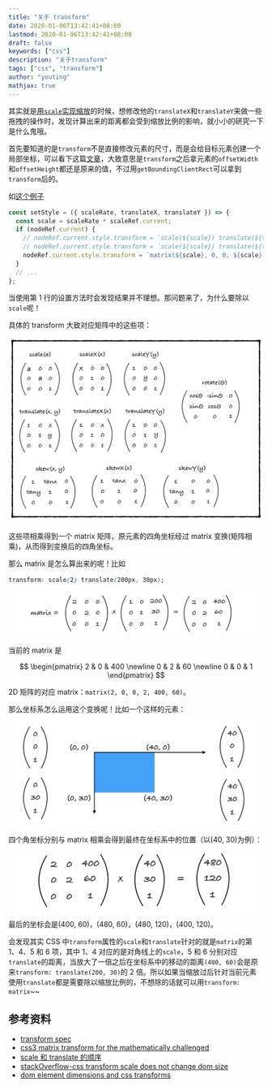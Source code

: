 ```yaml
---
title: "关于 transform"
date: 2020-01-06T13:42:41+08:00
lastmod: 2020-01-06T13:42:41+08:00
draft: false
keywords: ["css"]
description: "关于transform"
tags: ["css", "transform"]
author: "youting"
mathjax: true
---
```


其实就是[用`scale`实现缩放](/daily/18-scale/)的时候，想修改他的`translateX`和`translateY`来做一些拖拽的操作时，发现计算出来的距离都会受到缩放比例的影响，就小小的研究一下是什么鬼哦。

<!--more-->

首先要知道的是`transform`不是直接修改元素的尺寸，而是会给目标元素创建一个局部坐标，可以看下这篇[文章](https://www.impressivewebs.com/dom-element-dimensions-and-css-transforms/)，大致意思是`transform`之后拿元素的`offsetWidth`和`offsetHeight`都还是原来的值，不过用`getBoundingClientRect`可以拿到`transform`后的。

如[这个例子](https://codesandbox.io/s/transform-matrix-luedu)

```js
const setStyle = ({ scaleRate, translateX, translateY }) => {
  const scale = scaleRate * scaleRef.current;
  if (nodeRef.current) {
    // nodeRef.current.style.transform = `scale(${scale}) translate(${translateX}px, ${translateY}px)`;  -- 1
    // nodeRef.current.style.transform = `scale(${scale}) translate(${translateX / scale}px, ${translateY / scale}px)`; -- 2
    nodeRef.current.style.transform = `matrix(${scale}, 0, 0, ${scale}, ${translateX}, ${translateY})`;
  }
  // ...
};
```

当使用第 1 行的设置方法时会发现结果并不理想。那问题来了，为什么要除以`scale`呢！

具体的 transform 大致对应矩阵中的这些项：

![transform矩阵](../../static-img/transform/1.png)

这些项相乘得到一个 matrix 矩阵，原元素的四角坐标经过 matrix 变换(矩阵相乘)，从而得到变换后的四角坐标。

那么 matrix 是怎么算出来的呢！比如

```css
transform: scale(2) translate(200px, 30px);
```

![transform示例](../../static-img/transform/2.jpg)

当前的 matrix 是

$$
\begin{pmatrix}
2 & 0 & 400
\newline
0 & 2 & 60
\newline
0 & 0 & 1
\end{pmatrix}
$$

2D 矩阵的对应 matrix：`matrix(2, 0, 0, 2, 400, 60)`。

那么坐标系怎么运用这个变换呢！比如一个这样的元素：

![triangle](../../static-img/transform/3.jpg)

四个角坐标分别与 matrix 相乘会得到最终在坐标系中的位置（以(40, 30)为例）：

![坐标计算](../../static-img/transform/4.jpg)

最后的坐标会是(400, 60)，(480, 60)，(480, 120)，(400, 120)。

会发现其实 CSS 中`transform`属性的`scale`和`translate`针对的就是`matrix`的第 1、4、5 和 6 项，其中 1、4 对应的是对角线上的`scale`，5 和 6 分别对应`translate`的距离，当放大了一倍之后在坐标系中的移动的距离`(400, 60)`会是原来`transform: translate(200, 30)`的 2 倍。所以如果当缩放过后针对当前元素使用`translate`都是需要除以缩放比例的，不想除的话就可以用`transform: matrix`~~

## 参考资料

- [transform spec](https://www.w3.org/TR/css-transforms-1/#transform-rendering)
- [css3 matrix transform for the mathematically challenged](https://www.useragentman.com/blog/2011/01/07/css3-matrix-transform-for-the-mathematically-challenged/)
- [scale 和 translate 的顺序](https://computergraphics.stackexchange.com/questions/4193/what-is-the-correct-order-of-transformations-scale-rotate-and-translate-and-why)
- [stackOverflow-css transform scale does not change dom size](https://stackoverflow.com/questions/32835144/css-transform-scale-does-not-change-dom-size)
- [dom element dimensions and css transforms](https://www.impressivewebs.com/dom-element-dimensions-and-css-transforms/)

